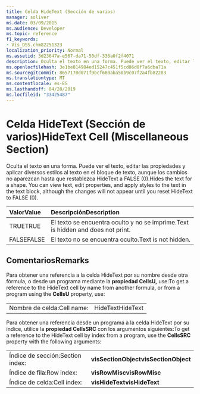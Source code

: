 ```yaml
---
title: Celda HideText (Sección de varios)
manager: soliver
ms.date: 03/09/2015
ms.audience: Developer
ms.topic: reference
f1_keywords:
- Vis_DSS.chm82251323
localization_priority: Normal
ms.assetid: 3d23647a-e567-da71-50df-336a0f2f4071
description: Oculta el texto en una forma. Puede ver el texto, editar las propiedades y aplicar diversos estilos al texto en el bloque de texto, aunque los cambios no aparezcan hasta que restablezca HideText a FALSE (0).
ms.openlocfilehash: 3e1be814984ed15247c451f5cd86d0f7a6dba71a
ms.sourcegitcommit: 8657170d071f9bcf680aba50b9c07f2a4fb82283
ms.translationtype: MT
ms.contentlocale: es-ES
ms.lasthandoff: 04/28/2019
ms.locfileid: "33425487"
---
```

# <a name="hidetext-cell-miscellaneous-section"></a><span data-ttu-id="2d354-104">Celda HideText (Sección de varios)</span><span class="sxs-lookup"><span data-stu-id="2d354-104">HideText Cell (Miscellaneous Section)</span></span>

<span data-ttu-id="2d354-p102">Oculta el texto en una forma. Puede ver el texto, editar las propiedades y aplicar diversos estilos al texto en el bloque de texto, aunque los cambios no aparezcan hasta que restablezca HideText a FALSE (0).</span><span class="sxs-lookup"><span data-stu-id="2d354-p102">Hides the text for a shape. You can view text, edit properties, and apply styles to the text in the text block, although the changes will not appear until you reset HideText to FALSE (0).</span></span>
  
|<span data-ttu-id="2d354-107">**Valor**</span><span class="sxs-lookup"><span data-stu-id="2d354-107">**Value**</span></span>|<span data-ttu-id="2d354-108">**Descripción**</span><span class="sxs-lookup"><span data-stu-id="2d354-108">**Description**</span></span>|
|:-----|:-----|
| <span data-ttu-id="2d354-109">TRUE</span><span class="sxs-lookup"><span data-stu-id="2d354-109">TRUE</span></span>  <br/> | <span data-ttu-id="2d354-110">El texto se encuentra oculto y no se imprime.</span><span class="sxs-lookup"><span data-stu-id="2d354-110">Text is hidden and does not print.</span></span>  <br/> |
| <span data-ttu-id="2d354-111">FALSE</span><span class="sxs-lookup"><span data-stu-id="2d354-111">FALSE</span></span>  <br/> | <span data-ttu-id="2d354-112">El texto no se encuentra oculto.</span><span class="sxs-lookup"><span data-stu-id="2d354-112">Text is not hidden.</span></span>  <br/> |
   
## <a name="remarks"></a><span data-ttu-id="2d354-113">Comentarios</span><span class="sxs-lookup"><span data-stu-id="2d354-113">Remarks</span></span>

<span data-ttu-id="2d354-114">Para obtener una referencia a la celda HideText por su nombre desde otra fórmula, o desde un programa mediante la **propiedad CellsU,** use:</span><span class="sxs-lookup"><span data-stu-id="2d354-114">To get a reference to the HideText cell by name from another formula, or from a program using the **CellsU** property, use:</span></span> 
  
|||
|:-----|:-----|
| <span data-ttu-id="2d354-115">Nombre de celda:</span><span class="sxs-lookup"><span data-stu-id="2d354-115">Cell name:</span></span>  <br/> | <span data-ttu-id="2d354-116">HideText</span><span class="sxs-lookup"><span data-stu-id="2d354-116">HideText</span></span>  <br/> |
   
<span data-ttu-id="2d354-117">Para obtener una referencia desde un programa a la celda HideText por su índice, utilice la **propiedad CellsSRC** con los argumentos siguientes:</span><span class="sxs-lookup"><span data-stu-id="2d354-117">To get a reference to the HideText cell by index from a program, use the **CellsSRC** property with the following arguments:</span></span> 
  
|||
|:-----|:-----|
| <span data-ttu-id="2d354-118">Índice de sección:</span><span class="sxs-lookup"><span data-stu-id="2d354-118">Section index:</span></span>  <br/> |<span data-ttu-id="2d354-119">**visSectionObject**</span><span class="sxs-lookup"><span data-stu-id="2d354-119">**visSectionObject**</span></span> <br/> |
| <span data-ttu-id="2d354-120">Índice de fila:</span><span class="sxs-lookup"><span data-stu-id="2d354-120">Row index:</span></span>  <br/> |<span data-ttu-id="2d354-121">**visRowMisc**</span><span class="sxs-lookup"><span data-stu-id="2d354-121">**visRowMisc**</span></span> <br/> |
| <span data-ttu-id="2d354-122">Índice de celda:</span><span class="sxs-lookup"><span data-stu-id="2d354-122">Cell index:</span></span>  <br/> |<span data-ttu-id="2d354-123">**visHideText**</span><span class="sxs-lookup"><span data-stu-id="2d354-123">**visHideText**</span></span> <br/> |
   

